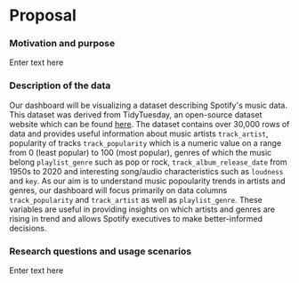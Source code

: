
# Proposal

### Motivation and purpose

Enter text here


### Description of the data

Our dashboard will be visualizing a dataset describing Spotify's music data. This dataset was derived from TidyTuesday, an open-source dataset website which can be found [here](https://github.com/rfordatascience/tidytuesday/blob/master/data/2020/2020-01-21/readme.md). The dataset contains over 30,000 rows of data and provides useful information about music artists `track_artist`, popularity of tracks `track_popularity` which is a numeric value on a range from 0 (least popular) to 100 (most popular), genres of which the music belong `playlist_genre` such as pop or rock, `track_album_release_date` from 1950s to 2020 and interesting song/audio characteristics such as `loudness` and `key`. As our aim is to understand music popoularity trends in artists and genres, our dashboard will focus primarily on data columns `track_popularity` and `track_artist` as well as `playlist_genre`. These variables are useful in providing insights on which artists and genres are rising in trend and allows Spotify executives to make better-informed decisions.

### Research questions and usage scenarios

Enter text here






